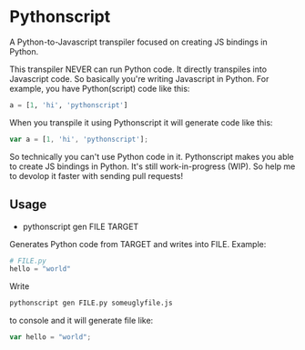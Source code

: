 # Pythonscript
A Python-to-Javascript transpiler focused on creating
JS bindings in Python.

This transpiler NEVER can run Python code. It directly
transpiles into Javascript code. So basically you're
writing Javascript in Python. For example, you have
Python(script) code like this:

```python
a = [1, 'hi', 'pythonscript']
```

When you transpile it using Pythonscript it will generate
code like this:

```js
var a = [1, 'hi', 'pythonscript'];
```

So technically you can't use Python code in it. Pythonscript
makes you able to create JS bindings in Python. It's still
work-in-progress (WIP). So help me to devolop it faster
with sending pull requests!

## Usage
- pythonscript gen FILE TARGET

Generates Python code from TARGET and writes into FILE.
Example:

```python
# FILE.py
hello = "world"
```

Write
```bash
pythonscript gen FILE.py someuglyfile.js
```
to console and it will generate file like:

```javascript
var hello = "world";
```
